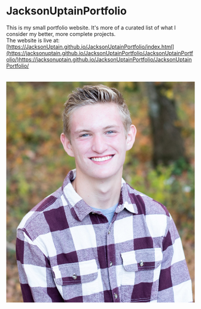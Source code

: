 # JacksonUptainPortfolio
This is my small portfolio website. It's more of a curated list of what I consider my better, more complete projects.
<br>
The website is live at: [https://JacksonUptain.github.io/JacksonUptainPortfolio/index.html](https://jacksonuptain.github.io/JacksonUptainPortfolio/JacksonUptainPortfolio/)https://jacksonuptain.github.io/JacksonUptainPortfolio/JacksonUptainPortfolio/
<br>
<br>
<br>
<img src="JacksonUptain.jpg" alt="Ju Pic">
